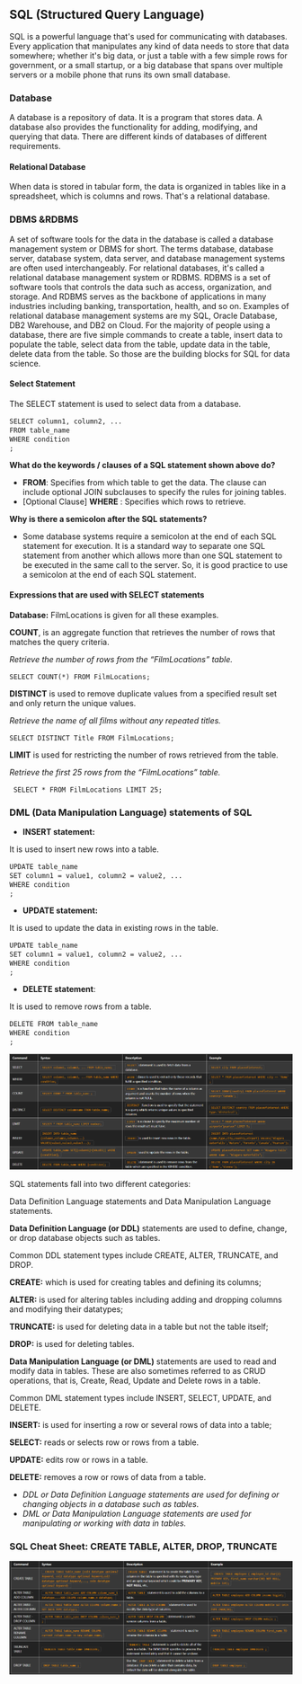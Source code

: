 ## SQL (Structured Query Language)
SQL is a powerful language that's used for communicating with databases. Every application that manipulates any kind of data
needs to store that data somewhere; whether it's big data,
or just a table with a few simple rows for government, or a small startup, or a big database that spans over multiple servers or a mobile phone that runs its own small database.
### Database
A database is a repository of data. It is a program that stores data.
A database also provides the functionality for adding, modifying, and querying that data. There are different kinds of databases of different requirements.
#### Relational Database
When data is stored in tabular form, the data is organized in tables like in a spreadsheet, which is columns and rows. That's a relational database.
### DBMS &RDBMS
A set of software tools for the data in the database is called a database management system or DBMS for short. The terms database, database server, database system, data server, and database management systems are often used interchangeably. For relational databases, it's called a relational database management system or RDBMS. RDBMS is a set of software tools that controls the data such as access, organization, and storage. And RDBMS serves as the backbone of applications in many industries including banking, transportation, health, and so on. Examples of relational database management systems are my SQL, Oracle Database, DB2 Warehouse, and DB2 on Cloud. For the majority of people using a database, there are five simple commands to create a table, insert data to populate the table, select data from the table, update data in the table, delete data from the table. So those are the building blocks for SQL for data science.
#### Select Statement
The SELECT statement is used to select data from a database.

    SELECT column1, column2, ...
    FROM table_name
    WHERE condition
    ;
    
**What do the keywords / clauses of a SQL statement shown above do?**

-   **FROM**: Specifies from which table to get the data. The clause can include optional JOIN subclauses to specify the rules for joining tables.
-   [Optional Clause]  **WHERE**  : Specifies which rows to retrieve.

  

**Why is there a semicolon after the SQL statements?**

-   Some database systems require a semicolon at the end of each SQL statement for execution. It is a standard way to separate one SQL statement from another which allows more than one SQL statement to be executed in the same call to the server. So, it is good practice to use a semicolon at the end of each SQL statement.

#### Expressions that are used with SELECT statements
**Database:** FilmLocations is given for all these examples.

**COUNT**,   is an aggregate function that retrieves the number of rows that matches the query criteria.

*Retrieve the number of rows from the “FilmLocations” table.*

    SELECT COUNT(*) FROM FilmLocations;

**DISTINCT** is used to remove duplicate values from a specified 
result set and only return the unique values. 

*Retrieve the name of all films without any repeated titles.*

    SELECT DISTINCT Title FROM FilmLocations;

 **LIMIT** is used for restricting the number of rows retrieved from the table.
 
 *Retrieve the first 25 rows from the “FilmLocations” table.*

     SELECT * FROM FilmLocations LIMIT 25;

 ### DML (Data Manipulation Language) statements of SQL

 - **INSERT statement:**

 It is used to insert new rows into a table. 
  
    UPDATE table_name
    SET column1 = value1, column2 = value2, ...
    WHERE condition
    ;
 - **UPDATE statement:**

 It is used to update the data in existing rows in the table. 

    UPDATE table_name
    SET column1 = value1, column2 = value2, ...
    WHERE condition
    ;  
 - **DELETE statement**:

  It is used to remove rows from a    table.

    DELETE FROM table_name
    WHERE condition
    ;
    
![SQL Basic commands](https://raw.githubusercontent.com/Sudhumna/LearningSQL/main/SQL_CHEETSHEET.png)
    
SQL statements fall into two different categories:

Data Definition Language statements and Data Manipulation Language statements.

**Data Definition Language (or DDL)** statements are used to define, change, or drop database objects such as tables.

Common DDL statement types include CREATE, ALTER, TRUNCATE, and DROP.

**CREATE:** which is used for creating tables and defining its columns;

**ALTER:** is used for altering tables including adding and dropping columns and modifying their datatypes;

**TRUNCATE:** is used for deleting data in a table but not the table itself;

**DROP:** is used for deleting tables.

**Data Manipulation Language (or DML)** statements are used to read and modify data in tables. These are also sometimes referred to as CRUD operations, that is, Create, Read, Update and Delete rows in a table.

Common DML statement types include INSERT, SELECT, UPDATE, and DELETE.

**INSERT:** is used for inserting a row or several rows of data into a table;

**SELECT:** reads or selects row or rows from a table.

**UPDATE:** edits row or rows in a table.

 **DELETE:** removes a row or rows of data from a table.

 - *DDL or Data Definition Language statements are used for defining or changing objects in a database such as tables.*
 - *DML or Data Manipulation Language statements are used for manipulating or working with data in tables.*

### SQL Cheat Sheet: CREATE TABLE, ALTER, DROP, TRUNCATE
    
![DDL statements](https://raw.githubusercontent.com/Sudhumna/LearningSQL/main/cheetsheet2.png)

